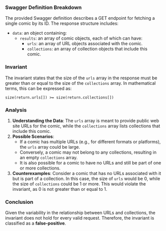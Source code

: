 ### Swagger Definition Breakdown
The provided Swagger definition describes a GET endpoint for fetching a single comic by its ID. The response structure includes:
- `data`: an object containing:
  - `results`: an array of comic objects, each of which can have:
    - `urls`: an array of URL objects associated with the comic.
    - `collections`: an array of collection objects that include this comic.

### Invariant
The invariant states that the size of the `urls` array in the response must be greater than or equal to the size of the `collections` array. In mathematical terms, this can be expressed as:

    size(return.urls[]) >= size(return.collections[])

### Analysis
1. **Understanding the Data**: The `urls` array is meant to provide public web site URLs for the comic, while the `collections` array lists collections that include this comic. 
2. **Possible Scenarios**: 
   - If a comic has multiple URLs (e.g., for different formats or platforms), the `urls` array could be large.
   - Conversely, a comic may not belong to any collections, resulting in an empty `collections` array.
   - It is also possible for a comic to have no URLs and still be part of one or more collections.
3. **Counterexamples**: Consider a comic that has no URLs associated with it but is part of a collection. In this case, the size of `urls` would be 0, while the size of `collections` could be 1 or more. This would violate the invariant, as 0 is not greater than or equal to 1.

### Conclusion
Given the variability in the relationship between URLs and collections, the invariant does not hold for every valid request. Therefore, the invariant is classified as a **false-positive**.
